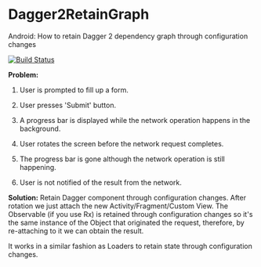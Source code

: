 # Dagger2RetainGraph
Android: How to retain Dagger 2 dependency graph through configuration changes

[![Build Status](https://travis-ci.org/ExpensiveBelly/Dagger2RetainGraph.svg?branch=master)](https://travis-ci.org/ExpensiveBelly/Dagger2RetainGraph)

**Problem:**

1. User is prompted to fill up a form.

2. User presses 'Submit' button.

3. A progress bar is displayed while the network operation happens in the background.

4. User rotates the screen before the network request completes.

5. The progress bar is gone although the network operation is still happening.

6. User is not notified of the result from the network.

**Solution:** Retain Dagger component through configuration changes. After rotation we just attach the new 
Activity/Fragment/Custom View. The Observable (if you use Rx) is retained through configuration changes so 
it's the same instance of the Object that originated the request, therefore, by re-attaching to it we can obtain the result.

It works in a similar fashion as Loaders to retain state through configuration changes.


